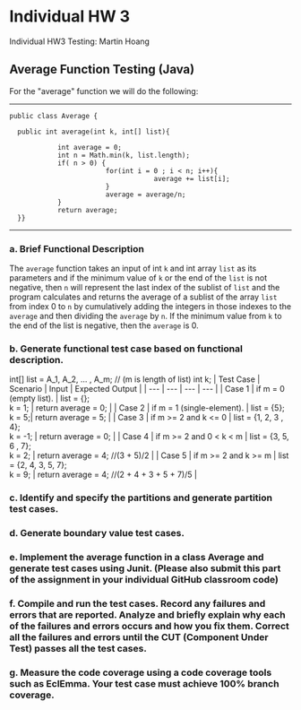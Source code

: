 # Individual HW 3
Individual HW3 Testing: Martin Hoang

## Average Function Testing (Java)

For the "average" function we will do the following:

 ------------------------------------------------------------------------------------------------------------------
    public class Average {
     
      public int average(int k, int[] list){

                int average = 0;
                int n = Math.min(k, list.length);
                if( n > 0) {
                            for(int i = 0 ; i < n; i++){
                                        average += list[i];
                            }
                            average = average/n;
                }
                return average;
      }}
-------------------------------------------------------------------------------------------------------------------
### a. Brief Functional Description
The `average` function takes an input of int `k` and int array `list` as its parameters and if the minimum value of `k` or the end of the `list` is not negative, then `n` will represent the last index of the sublist of `list` and the program calculates and returns the average of a sublist of the array `list` from index 0 to `n` by cumulatively adding the integers in those indexes to the `average` and then dividing the `average` by `n`. If the minimum value from `k` to the end of the list is negative, then the `average` is 0.

### b. Generate functional test case based on functional description.
int[] list = A_1, A_2, ... , A_m; // (m is length of list)
int k;
| Test Case | Scenario | Input | Expected Output |
| --- | --- | --- | --- |
| Case 1 | if m = 0 (empty list). | list = {}; <br> k = 1; | return average = 0; |
| Case 2 | if m = 1 (single-element). | list = {5}; <br> k = 5;| return average = 5; |
| Case 3 | if m >= 2 and k <= 0 | list = {1, 2, 3 , 4}; <br> k = -1; | return average = 0; |
| Case 4 | if m >= 2 and 0 < k < m | list = {3, 5, 6 , 7}; <br> k = 2; | return average = 4; //(3 + 5)/2 |
| Case 5 | if m >= 2 and k >= m | list = {2, 4, 3, 5, 7}; <br> k = 9; | return average = 4; //(2 + 4 + 3 + 5 + 7)/5 |

### c. Identify and specify the partitions and generate partition test cases.

### d. Generate boundary value test cases.

### e. Implement the average function in a class Average and generate test cases using Junit. (Please also submit this part of the assignment in your individual GitHub classroom code)

### f. Compile and run the test cases. Record any failures and errors that are reported. Analyze and briefly explain why each of the failures and errors occurs and how you fix them. Correct all the failures and errors until the CUT (Component Under Test) passes all the test cases.

### g. Measure the code coverage using a code coverage tools such as EclEmma. Your test case must achieve 100% branch coverage.
